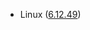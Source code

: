 - Linux ([6.12.49](https://git.kernel.org/pub/scm/linux/kernel/git/stable/linux.git/tag/?h=v6.12.49))
